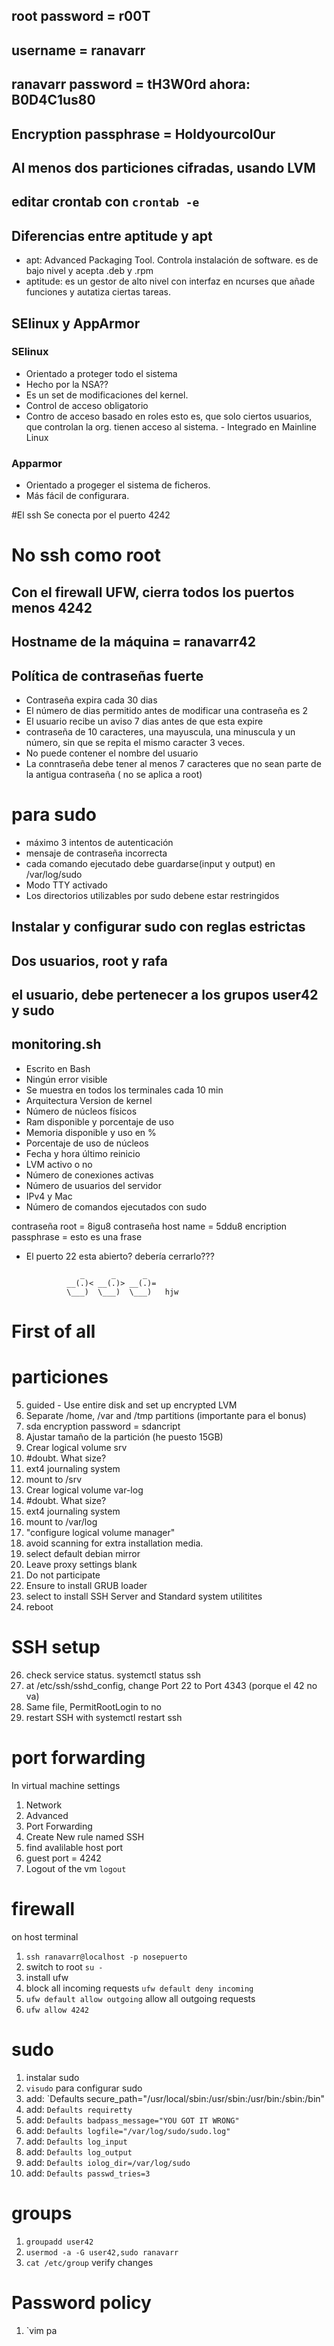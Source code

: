 
## root password = r00T
## username = ranavarr
## ranavarr password = tH3W0rd ahora: B0D4C1us80
## Encryption passphrase = Holdyourcol0ur
## Al menos dos particiones cifradas, usando LVM
## editar crontab con `crontab -e`

## Diferencias entre aptitude y apt

- apt: Advanced Packaging Tool. Controla instalación de software. 
es de bajo nivel y acepta .deb y .rpm
- aptitude: es un gestor de alto nivel con interfaz en ncurses que añade
funciones y autatiza ciertas tareas.	
## SElinux y AppArmor
### SElinux
- Orientado a proteger todo el sistema
- Hecho por la NSA??
- Es un set de modificaciones del kernel.
- Control de acceso obligatorio
- Contro de acceso basado en roles
esto es, que solo ciertos usuarios, que controlan la org. tienen acceso
al sistema.  - Integrado en Mainline Linux
### Apparmor
- Orientado a progeger el sistema de ficheros.
- Más fácil de configurara.



#El ssh Se conecta por el puerto 4242
# No ssh como root
## Con el firewall UFW, cierra todos los puertos menos 4242
## Hostname de la máquina = ranavarr42

## Política de contraseñas fuerte
- Contraseña expira cada 30 dias
- El número de dias permitido antes de modificar una contraseña es 2
- El usuario recibe un aviso 7 dias antes de que esta expire
- contraseña de 10 caracteres, una mayuscula, una minuscula y un número, sin que se repita
el mismo caracter 3 veces.
- No puede contener el nombre del usuario
- La conntraseña debe tener al menos 7 caracteres que no sean parte de la antigua contraseña ( no se aplica a root)
# para sudo 
- máximo 3 intentos de autenticación
- mensaje de contraseña incorrecta
- cada comando ejecutado debe guardarse(input y output) en /var/log/sudo
- Modo TTY activado
- Los directorios utilizables por sudo debene estar restringidos
## Instalar y configurar sudo con reglas estrictas
## Dos usuarios, root y rafa
## el usuario, debe pertenecer a los grupos user42 y sudo
## monitoring.sh
- Escrito en Bash
- Ningún error visible
- Se muestra en todos los terminales cada 10 min
- Arquitectura  Version de kernel
- Número de núcleos físicos
- Ram disponible y porcentaje de uso
- Memoria disponible y uso en %
- Porcentaje de uso de núcleos
- Fecha y hora último reinicio
- LVM activo o no
- Número de conexiones activas
- Número de usuarios del servidor
- IPv4 y Mac
- Número de comandos ejecutados con sudo


contraseña root = 8igu8 
contraseña host name = 5ddu8 
encription passphrase = esto es una frase

- El puerto 22 esta abierto? debería cerrarlo???


                  _      _      _
               __(.)< __(.)> __(.)=
               \___)  \___)  \___)   hjw


# First of all
# particiones
5.	guided - Use entire disk	and set up encrypted LVM
6.	Separate /home, /var and /tmp partitions (importante para el bonus)
7.	sda encryption password = sdancript
8.	Ajustar tamaño de la partición (he puesto 15GB)
9.	Crear logical volume srv
11.	#doubt. What size?
12.	ext4 journaling system
13.	mount to /srv
14.	Crear logical volume var-log
15.	#doubt. What size?
16.	ext4 journaling system
17.	mount to /var/log
18.	"configure logical volume manager"
19.	avoid scanning for extra installation media.
20.	select default debian mirror
21.	Leave proxy settings blank
22.	Do not participate
23.	Ensure to install GRUB loader
24.	select to install SSH Server and Standard system utilitites
25.	reboot
# SSH setup
26.	check service status. systemctl status ssh
27.	at /etc/ssh/sshd_config, change Port 22 to Port 4343 (porque el 42 no va)
28.	Same file, PermitRootLogin to no
29. restart SSH with systemctl restart ssh
# port forwarding
In virtual machine settings
1.	Network
2.	Advanced
3.	Port Forwarding
4.	Create New rule named SSH
5.	find avalilable host port
6.	guest port = 4242
7.	Logout of the vm `logout`
# firewall	
on host terminal
1.	`ssh ranavarr@localhost -p nosepuerto` 
2.	switch to root `su -`
3.	install ufw
4.	block all incoming requests `ufw default deny incoming`
5.	`ufw default allow outgoing` allow all outgoing requests
6.	`ufw allow 4242`
# sudo 
1.	instalar sudo
2.	`visudo` para configurar sudo
3.	add: `Defaults secure_path="/usr/local/sbin:/usr/sbin:/usr/bin:/sbin:/bin"
4.	add: `Defaults requiretty`
5.	add: `Defaults badpass_message="YOU GOT IT WRONG"`
5.	add: `Defaults logfile="/var/log/sudo/sudo.log"`
5.	add: `Defaults log_input`
5.	add: `Defaults log_output`
5.	add: `Defaults iolog_dir=/var/log/sudo`
5.	add: `Defaults passwd_tries=3`
# groups
1.	`groupadd user42`
2.	`usermod -a -G user42,sudo ranavarr` 
3.	`cat /etc/group` verify changes
# Password policy
1.	`vim pa

